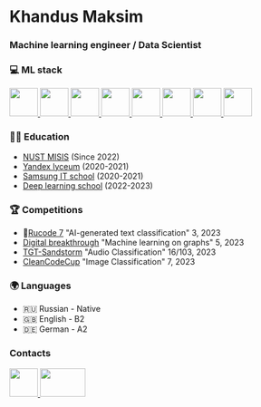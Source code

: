 # Khandus Maksim

### Machine learning engineer / Data Scientist

### 💻 ML stack

<p align="left">
  <a href="https://www.python.org/" align="left">
    <img src="https://cdn66.printdirect.ru/cache/product/26/35/6239603/tov/all/480z480_front_1009_0_0_0_5614f2aa57b291cb813562e1fd64.jpg"/ width=50 height=50>
  </a>
  <a href="https://www.youtube.com/watch?v=dQw4w9WgXcQ" align="left">
    <img src="https://www.unitygroup.com/wp-content/uploads/2020/12/Scikit-learn_logo.jpg"/ width=50 height=50>
  </a>
  <a href="hhttps://catboost.ai/" align="left">
    <img src="https://jarcasting.com/img/org_logos/c/a/catboost.png"/ width=50 height=50>
    </a>
    <a href="https://optuna.org/" align="left">
      <img src="https://dl.acm.org/cms/asset/9c859475-4d73-42f6-9687-276e8016dd81/3292500.3330701.key.jpg"/ width=50 height=50>
    </a>
  <a href="https://seaborn.pydata.org/" align="left">
    <img src="https://img1.daumcdn.net/thumb/R800x0/?scode=mtistory2&fname=https:%2F%2Fblog.kakaocdn.net%2Fdn%2F4UIIH%2FbtqIH4tfonl%2FLyCOqYkmqKo1gFrogryni1%2Fimg.png"/ width=50 height=50>
  </a>
  <a href="https://pytorch.org/" align="left">
    <img src="https://static.tildacdn.com/tild6363-3034-4334-b635-343764666537/AKedOLSoFTKBTgTbg8Y1.jpg"/ width=50 height=50>
  </a>
  <a href="https://pandas.pydata.org/" align="left">
    <img src="https://upload.wikimedia.org/wikipedia/commons/thumb/2/22/Pandas_mark.svg/1200px-Pandas_mark.svg.png""/ width=50 height=50>
  </a>
  <a href="https://wandb.ai/" align="left">
    <img src="https://yt3.googleusercontent.com/ytc/AL5GRJUSaOWRBpT2U4H8VyU1It7unGMDDT8mNJ14rZkg=s900-c-k-c0x00ffffff-no-rj"/ width=50 height=50>
  </a>
</p>

            
### 👨‍🎓 Education
* [NUST MISIS](https://en.misis.ru/) (Since 2022)
* [Yandex lyceum](https://academy.yandex.ru/lyceum) (2020-2021)
* [Samsung IT school](https://innovationcampus.ru/itschool/) (2020-2021)
* [Deep learning school](https://dls.samcs.ru/) (2022-2023)


### 🏆 Competitions
* 🥉[Rucode 7](https://rucode.net/) "AI-generated text classification" 3, 2023
* [Digital breakthrough](https://hacks-ai.ru/) "Machine learning on graphs" 5, 2023
* [TGT-Sandstorm](https://tgt.timepad.ru/event/2317816/) "Audio Classification" 16/103, 2023
* [CleanCodeCup](http://it-math.asu.ru/) "Image Classification" 7, 2023

### :earth_africa: Languages
* 🇷🇺 Russian - Native
* 🇬🇧 English  - B2
* 🇩🇪 German - A2

### Contacts

<a href="https://t.me/duck_mooduck" align="left">
  <img src="https://arion-metal.ru/local/templates/bx_orion/images/tlg.png"/ width=50 height=50>
</a>
<a href="https://mail.google.com/mail/u/0/#all" align="left">
  <img src="https://i.ytimg.com/vi/X0sbifk3yVk/maxresdefault.jpg"/ width=80 height=50>
</a>
